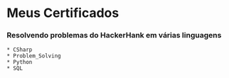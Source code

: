 # Meus Certificados


### Resolvendo problemas do HackerHank em várias linguagens

	* CSharp
	* Problem_Solving
	* Python
	* SQL